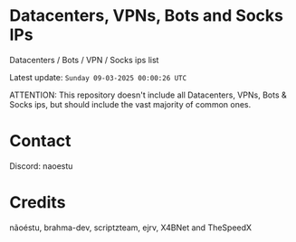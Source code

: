 # Datacenters, VPNs, Bots and Socks IPs
 
Datacenters / Bots / VPN / Socks ips list

Latest update: `Sunday 09-03-2025 00:00:26 UTC` 

ATTENTION: This repository doesn't include all Datacenters, VPNs, Bots & Socks ips, 
but should include the vast majority of common ones.

# Contact
Discord: naoestu

# Credits
nãoéstu, brahma-dev, scriptzteam, ejrv, X4BNet and TheSpeedX

